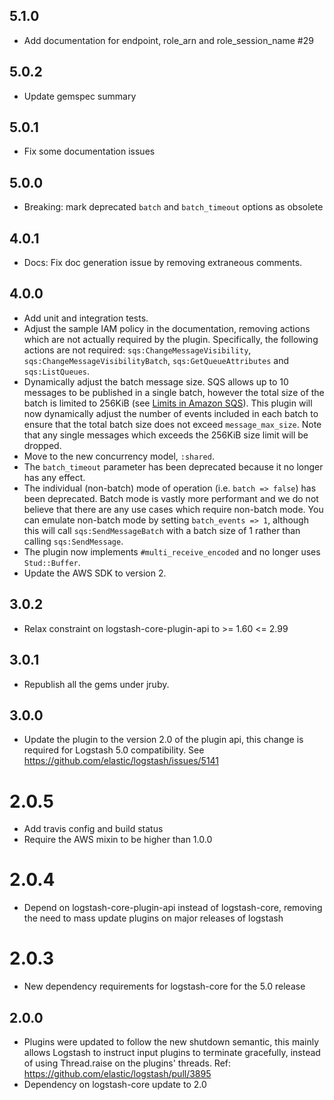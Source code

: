 ## 5.1.0
  - Add documentation for endpoint, role_arn and role_session_name #29

## 5.0.2
  - Update gemspec summary

## 5.0.1
  - Fix some documentation issues

## 5.0.0
  - Breaking: mark deprecated `batch` and `batch_timeout` options as obsolete

## 4.0.1
  - Docs: Fix doc generation issue by removing extraneous comments.

## 4.0.0
  - Add unit and integration tests.
  - Adjust the sample IAM policy in the documentation, removing actions which are not actually required by the plugin. Specifically, the following actions are not required: `sqs:ChangeMessageVisibility`, `sqs:ChangeMessageVisibilityBatch`, `sqs:GetQueueAttributes` and `sqs:ListQueues`.
  - Dynamically adjust the batch message size. SQS allows up to 10 messages to be published in a single batch, however the total size of the batch is limited to 256KiB (see [Limits in Amazon SQS](http://docs.aws.amazon.com/AWSSimpleQueueService/latest/SQSDeveloperGuide/limits-messages.html)). This plugin will now dynamically adjust the number of events included in each batch to ensure that the total batch size does not exceed `message_max_size`. Note that any single messages which exceeds the 256KiB size limit will be dropped.
  - Move to the new concurrency model, `:shared`.
  - The `batch_timeout` parameter has been deprecated because it no longer has any effect.
  - The individual (non-batch) mode of operation (i.e. `batch => false`) has been deprecated. Batch mode is vastly more performant and we do not believe that there are any use cases which require non-batch mode. You can emulate non-batch mode by setting `batch_events => 1`, although this will call `sqs:SendMessageBatch` with a batch size of 1 rather than calling `sqs:SendMessage`.
  - The plugin now implements `#multi_receive_encoded` and no longer uses `Stud::Buffer`.
  - Update the AWS SDK to version 2.

## 3.0.2
  - Relax constraint on logstash-core-plugin-api to >= 1.60 <= 2.99

## 3.0.1
  - Republish all the gems under jruby.
## 3.0.0
  - Update the plugin to the version 2.0 of the plugin api, this change is required for Logstash 5.0 compatibility. See https://github.com/elastic/logstash/issues/5141
# 2.0.5
  - Add travis config and build status
  - Require the AWS mixin to be higher than 1.0.0
# 2.0.4
  - Depend on logstash-core-plugin-api instead of logstash-core, removing the need to mass update plugins on major releases of logstash
# 2.0.3
  - New dependency requirements for logstash-core for the 5.0 release
## 2.0.0
 - Plugins were updated to follow the new shutdown semantic, this mainly allows Logstash to instruct input plugins to terminate gracefully,
   instead of using Thread.raise on the plugins' threads. Ref: https://github.com/elastic/logstash/pull/3895
 - Dependency on logstash-core update to 2.0

